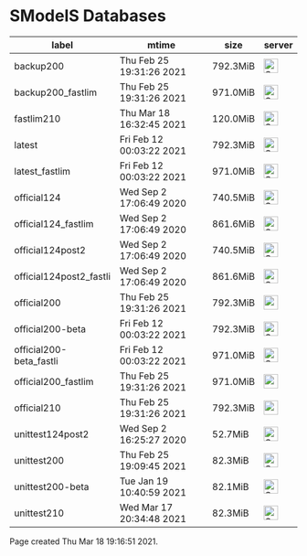 # SModelS Databases

|        **label**        |         **mtime**         | **size** | **server** |
|-------------------------|---------------------------|----------|------------|
| backup200               | Thu Feb 25 19:31:26 2021  | 792.3MiB | <img height=25 src="https://smodels.github.io/pics/banner.png" alt="SModelS"> |
| backup200_fastlim       | Thu Feb 25 19:31:26 2021  | 971.0MiB | <img height=25 src="https://smodels.github.io/pics/banner.png" alt="SModelS"> |
| fastlim210              | Thu Mar 18 16:32:45 2021  | 120.0MiB | <img height=25 src="https://smodels.github.io/pics/banner.png" alt="SModelS"> |
| latest                  | Fri Feb 12 00:03:22 2021  | 792.3MiB | <img height=25 src="https://smodels.github.io/pics/banner.png" alt="SModelS"> |
| latest_fastlim          | Fri Feb 12 00:03:22 2021  | 971.0MiB | <img height=25 src="https://smodels.github.io/pics/banner.png" alt="SModelS"> |
| official124             | Wed Sep  2 17:06:49 2020  | 740.5MiB | <img height=25 src="https://smodels.github.io/pics/banner.png" alt="SModelS"> |
| official124_fastlim     | Wed Sep  2 17:06:49 2020  | 861.6MiB | <img height=25 src="https://smodels.github.io/pics/banner.png" alt="SModelS"> |
| official124post2        | Wed Sep  2 17:06:49 2020  | 740.5MiB | <img height=25 src="https://smodels.github.io/pics/banner.png" alt="SModelS"> |
| official124post2_fastli | Wed Sep  2 17:06:49 2020  | 861.6MiB | <img height=25 src="https://smodels.github.io/pics/banner.png" alt="SModelS"> |
| official200             | Thu Feb 25 19:31:26 2021  | 792.3MiB | <img height=25 src="https://smodels.github.io/logos/zenodo_small.png" alt="zenodo"> |
| official200-beta        | Fri Feb 12 00:03:22 2021  | 792.3MiB | <img height=25 src="https://smodels.github.io/pics/banner.png" alt="SModelS"> |
| official200-beta_fastli | Fri Feb 12 00:03:22 2021  | 971.0MiB | <img height=25 src="https://smodels.github.io/pics/banner.png" alt="SModelS"> |
| official200_fastlim     | Thu Feb 25 19:31:26 2021  | 971.0MiB | <img height=25 src="https://smodels.github.io/logos/zenodo_small.png" alt="zenodo"> |
| official210             | Thu Feb 25 19:31:26 2021  | 792.3MiB | <img height=25 src="https://smodels.github.io/logos/zenodo_small.png" alt="zenodo"> |
| unittest124post2        | Wed Sep  2 16:25:27 2020  |  52.7MiB | <img height=25 src="https://smodels.github.io/pics/banner.png" alt="SModelS"> |
| unittest200             | Thu Feb 25 19:09:45 2021  |  82.3MiB | <img height=25 src="https://smodels.github.io/pics/banner.png" alt="SModelS"> |
| unittest200-beta        | Tue Jan 19 10:40:59 2021  |  82.1MiB | <img height=25 src="https://smodels.github.io/pics/banner.png" alt="SModelS"> |
| unittest210             | Wed Mar 17 20:34:48 2021  |  82.3MiB | <img height=25 src="https://smodels.github.io/pics/banner.png" alt="SModelS"> |

Page created Thu Mar 18 19:16:51 2021.
